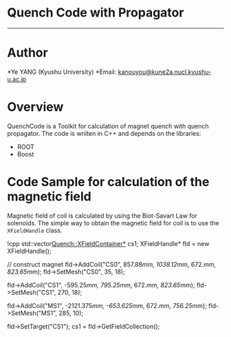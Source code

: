 # Quench Code with Propagator

---

# Author

*Ye YANG (Kyushu University)
*Email: kanouyou@kune2a.nucl.kyushu-u.ac.jp

# Overview
QuenchCode is a Toolkit for calculation of magnet quench with quench propagator.
The code is wriiten in C++ and depends on the libraries:

- ROOT
- Boost


# Code Sample for calculation of the magnetic field
Magnetic field of coil is calculated by using the Biot-Savart Law for solenoids.
The simple way to obtain the magnetic field for coil is to use the `XFieldHandle` class.

!cpp
std::vector<Quench::XFieldContainer*> cs1;
XFieldHandle* fld = new XFieldHandle();

// construct magnet
fld->AddCoil("CS0", 857.88*mm, 1038.12*mm, 672.*mm, 823.65*mm);
fld->SetMesh("CS0", 35, 18);

fld->AddCoil("CS1", -595.25*mm, 795.25*mm, 672.*mm, 823.65*mm);
fld->SetMesh("CS1", 270, 18);

fld->AddCoil("MS1", -2121.375*mm, -653.625*mm, 672.*mm, 756.25*mm);
fld->SetMesh("MS1", 285, 10);

fld->SetTarget("CS1");
cs1 = fld->GetFieldCollection();

